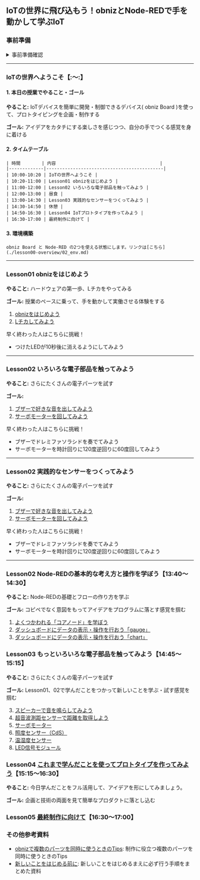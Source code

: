
## IoTの世界に飛び込もう！obnizとNode-REDで手を動かして学ぶIoT

### 事前準備 

<details><summary>事前準備確認</summary>

#### 1. Node-RED
  Node-RED が 開いている状態でスタートします。設定方法に関するリンクは[こちら]()
  
  ![image](https://github.com/user-attachments/assets/00139787-1a36-456f-8423-ecae8688c26b)
  
#### 2. obniz
  電源をつないだobniz Board に QR コードが表示されている状態でスタートします。設定方法に関するリンクは[こちら]()

#### 3. 使うツール
  今回用意したツールの一覧です。リンクは[こちら](./lesson00-overview/00_tools.md)

</details>

----
  
### IoTの世界へようこそ【:〜:】  
    
#### 1. 本日の授業でやること・ゴール  
     
   **やること:** IoTデバイスを簡単に開発・制御できるデバイス( obniz Board )を使って、プロトタイピングを企画・制作する
     
   **ゴール:** アイデアをカタチにする楽しさを感じつつ、自分の手でつくる感覚を身に着ける
     
#### 2. タイムテーブル  
  
    | 時間        | 内容                                       |
    |-------------|--------------------------------------------|
    | 10:00-10:20 | IoTの世界へようこそ |
    | 10:20-11:00 | Lesson01 obnizをはじめよう | 
    | 11:00-12:00 | Lesson02 いろいろな電子部品を触ってみよう | 
    | 12:00-13:00 | 昼食 | 
    | 13:00-14:30 | Lesson03 実践的なセンサーをつくってみよう |
    | 14:30-14:50 | 休憩 | 
    | 14:50-16:30 | Lesson04 IoTプロトタイプを作ってみよう | 
    | 16:30-17:00 | 最終制作に向けて | 

#### 3. 環境構築
    obniz Board と Node-RED の2つを使える状態にします。リンクは[こちら](./lesson00-overview/02_env.md) 
    
----  


### Lesson01 obnizをはじめよう

**やること:** ハードウェアの第一歩、Lチカをやってみる

**ゴール:** 授業のペースに乗って、手を動かして実働させる体験をする

1. [obnizをはじめよう](./lesson01-obniz-basic/01_start_obniz.md)
2. [Lチカしてみよう](./lesson01-obniz-basic/02_obniz-LED.md)

早く終わった人はこちらに挑戦！
- つけたLEDが10秒後に消えるようにしてみよう

----  


### Lesson02 いろいろな電子部品を触ってみよう  

**やること:** さらにたくさんの電子パーツを試す

**ゴール:** 

1. [ブザーで好きな音を出してみよう]()
2. [サーボモーターを回してみよう]()

早く終わった人はこちらに挑戦！
- ブザーでドレミファソラシドを奏でてみよう
- サーボモーターを時計回りに120度逆回りに60度回してみよう

----  

### Lesson02 実践的なセンサーをつくってみよう  

**やること:** さらにたくさんの電子パーツを試す

**ゴール:** 

1. [ブザーで好きな音を出してみよう]()
2. [サーボモーターを回してみよう]()

早く終わった人はこちらに挑戦！
- ブザーでドレミファソラシドを奏でてみよう
- サーボモーターを時計回りに120度逆回りに60度回してみよう

----  


### Lesson02 Node-REDの基本的な考え方と操作を学ぼう【13:40〜14:30】

**やること:** Node-REDの基礎とフローの作り方を学ぶ

**ゴール:** コピペでなく意図をもってアイデアをプログラムに落とす感覚を掴む

1. [よくつかわれる「コアノード」を学ぼう](./lesson02-node-red-basic/01_node-red-corenode.md)
2. [ダッシュボードにデータの表示・操作を行おう「gauge」](./lesson02-node-red-basic/02_node-red-dashboard-gauge.md)
2. [ダッシュボードにデータの表示・操作を行おう「chart」](./lesson02-node-red-basic/03_node-red-dashboard-chart.md)


### Lesson03 もっといろいろな電子部品を触ってみよう【14:45〜15:15】

**やること:** さらにたくさんの電子パーツを試す

**ゴール:** Lesson01、02で学んだことをつかって新しいことを学ぶ・試す感覚を掴む

3. [スピーカーで音を鳴らしてみよう](./lesson01-obniz-basic/03_obniz-speaker.md)
4. [超音波測距センサーで距離を取得しよう](./lesson01-obniz-basic/04_obniz-distance.md)
1. [サーボモーター](./lesson03-obniz-advanced/01_obniz-servo.md)
2. [照度センサー（CdS）](./lesson03-obniz-advanced/02_obniz-cds.md)
3. [温湿度センサー](./lesson03-obniz-advanced/03_obniz-temp.md)
4. [LED信号モジュール](./lesson03-obniz-advanced/04_obniz-ledlights.md)

### Lesson04 [これまで学んだことを使ってプロトタイプを作ってみよう](./lesson04-prototyping.md)【15:15〜16:30】


**やること:** 今日学んだことをフル活用して、アイデアを形にしてみましょう。

**ゴール:** 企画と技術の両面を見て簡単なプロダクトに落とし込む

### Lesson05 [最終制作に向けて](./lesson05-closing.md)【16:30〜17:00】


### その他参考資料

- [obnizで複数のパーツを同時に使うときのTips](./obniz-tips.md): 制作に役立つ複数のパーツを同時に使うときのTips
- [新しいことをはじめる前に](./before-start.md): 新しいことをはじめるまえに必ず行う手順をまとめた資料
